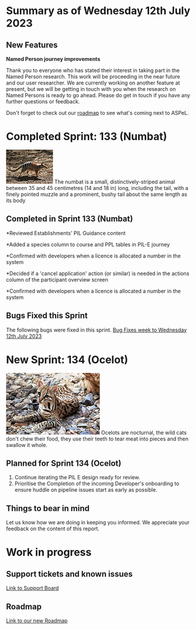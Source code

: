 # Summary as of Wednesday 12th July 2023

## New Features

**Named Person journey improvements**

Thank you to everyone who has stated their interest in taking part in the Named Person research. This work will be proceeding in the near future and our user researcher. We are currently working on another feature at present, but we will be getting in touch with you when the research on Named Persons is ready to go ahead. Please do get in touch if you have any further questions or feedback.

Don't forget to check out our [roadmap](https://roadmap.prodpad.com/937455be-8d08-11ed-aa53-2a7db0eb1d9c) to see what's coming next to ASPeL.

# Completed Sprint: 133 (Numbat)
![Martin Pot (Martybugs at en.wikipedia), CC BY 3.0 <https://creativecommons.org/licenses/by/3.0>, via Wikimedia Commons](graphs/Numbat.jpg)
The numbat is a small, distinctively-striped animal between 35 and 45 centimetres (14 and 18 in) long, including the tail, with a finely pointed muzzle and a prominent, bushy tail about the same length as its body
## Completed in Sprint 133 (Numbat)
*Reviewed Establishments' PIL Guidance content

*Added a species column to course and PPL tables in PIL-E journey

*Confirmed with developers when a licence is allocated a number in the system

*Decided if a 'cancel application' action (or similar) is needed in the actions column of the participant overview screen

*Confirmed with developers when a licence is allocated a number in the system


  
 
## Bugs Fixed this Sprint
The following bugs were fixed in this sprint.
[Bug Fixes week to Wednesday 12th July 2023](graphs/Bugs12072023.png)



# New Sprint: 134 (Ocelot)

![Tom Smylie, Public domain, via Wikimedia Commons](graphs/Ocelot.jpg)
Ocelots are nocturnal, the wild cats don't chew their food, they use their teeth to tear meat into pieces and then swallow it whole.

## Planned for Sprint 134 (Ocelot)
1) Continue iterating the PIL E design ready for review.
2) Prioritise the Completion of the incoming Developer's onboarding to ensure huddle on pipeline issues start as early as possible.

## Things to bear in mind
Let us know how we are doing in keeping you informed. We appreciate your feedback on the content of this report.

# Work in progress

## Support tickets and known issues
[Link to Support Board](https://collaboration.homeoffice.gov.uk/jira/secure/RapidBoard.jspa?rapidView=1717)


## Roadmap

[Link to our new Roadmap](https://roadmap.prodpad.com/937455be-8d08-11ed-aa53-2a7db0eb1d9c)

